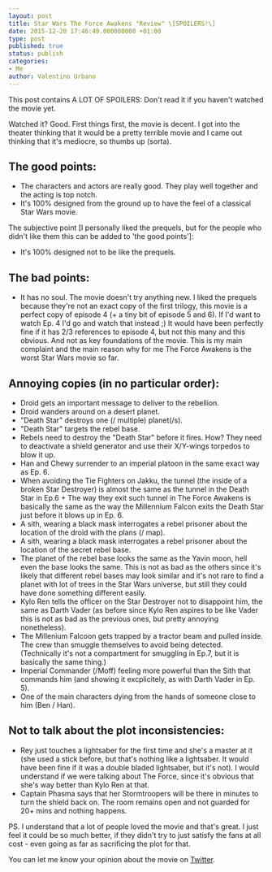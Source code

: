 ```yaml
---
layout: post
title: Star Wars The Force Awakens "Review" \[SPOILERS!\]
date: 2015-12-20 17:46:49.000000000 +01:00
type: post
published: true
status: publish
categories:
- Me
author: Valentino Urbano 
---
```


This post contains A LOT OF SPOILERS: Don't read it if you haven't watched the movie yet.

Watched it? Good. First things first, the movie is decent. I got into the theater thinking that it would be a pretty terrible movie and I came out thinking that it's mediocre, so thumbs up (sorta).

## The good points:

* The characters and actors are really good. They play well together and the acting is top notch.
* It's 100% designed from the ground up to have the feel of a classical Star Wars movie.

The subjective point \[I personally liked the prequels, but for the people who didn't like them this can be added to 'the good points'\]:  
- It's 100% designed not to be like the prequels.

## The bad points:

* It has no soul. The movie doesn't try anything new. I liked the prequels because they're not an exact copy of the first trilogy, this movie is a perfect copy of episode 4 (+ a tiny bit of episode 5 and 6). If I'd want to watch Ep. 4 I'd go and watch that instead ;) It would have been perfectly fine if it has 2/3 references to episode 4, but not this many and this obvious. And not as key foundations of the movie. This is my main complaint and the main reason why for me The Force Awakens is the worst Star Wars movie so far.

## Annoying copies (in no particular order):

* Droid gets an important message to deliver to the rebellion.
* Droid wanders around on a desert planet.
* "Death Star" destroys one (/ multiple) planet(/s).
* "Death Star" targets the rebel base.
* Rebels need to destroy the "Death Star" before it fires. How? They need to deactivate a shield generator and use their X/Y-wings torpedos to blow it up.
* Han and Chewy surrender to an imperial platoon in the same exact way as Ep. 6\.
* When avoiding the Tie Fighters on Jakku, the tunnel (the inside of a broken Star Destroyer) is almost the same as the tunnel in the Death Star in Ep.6 + The way they exit such tunnel in The Force Awakens is basically the same as the way the Millennium Falcon exits the Death Star just before it blows up in Ep. 6\.
* A sith, wearing a black mask interrogates a rebel prisoner about the location of the droid with the plans (/ map).
* A sith, wearing a black mask interrogates a rebel prisoner about the location of the secret rebel base.
* The planet of the rebel base looks the same as the Yavin moon, hell even the base looks the same. This is not as bad as the others since it's likely that different rebel bases may look similar and it's not rare to find a planet with lot of trees in the Star Wars universe, but still they could have done something different easily.
* Kylo Ren tells the officer on the Star Destroyer not to disappoint him, the same as Darth Vader (as before since Kylo Ren aspires to be like Vader this is not as bad as the previous ones, but pretty annoying nonetheless).
* The Millenium Falcoon gets trapped by a tractor beam and pulled inside. The crew than smuggle themselves to avoid being detected. (Technically it's not a compartment for smuggling in Ep.7, but it is basically the same thing.)
* Imperial Commander (/Moff) feeling more powerful than the Sith that commands him (and showing it excplicitely, as with Darth Vader in Ep. 5).
* One of the main characters dying from the hands of someone close to him (Ben / Han).

## Not to talk about the plot inconsistencies:

* Rey just touches a lightsaber for the first time and she's a master at it (she used a stick before, but that's nothing like a lightsaber. It would have been fine if it was a double bladed lightsaber, but it's not). I would understand if we were talking about The Force, since it's obvious that she's way better than Kylo Ren at that.
* Captain Phasma says that her Stormtroopers will be there in minutes to turn the shield back on. The room remains open and not guarded for 20+ mins and nothing happens.

PS. I understand that a lot of people loved the movie and that's great. I just feel it could be so much better, if they didn't try to just satisfy the fans at all cost - even going as far as sacrificing the plot for that. 

You can let me know your opinion about the movie on [Twitter][0].


[0]: https://twitter.com/valentinourbano